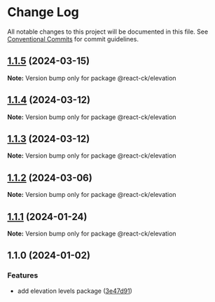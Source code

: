 # Change Log

All notable changes to this project will be documented in this file.
See [Conventional Commits](https://conventionalcommits.org) for commit guidelines.

## [1.1.5](https://github.com/abelflopes/react-ck/compare/@react-ck/elevation@1.1.4...@react-ck/elevation@1.1.5) (2024-03-15)

**Note:** Version bump only for package @react-ck/elevation





## [1.1.4](https://github.com/abelflopes/react-ck/compare/@react-ck/elevation@1.1.3...@react-ck/elevation@1.1.4) (2024-03-12)

**Note:** Version bump only for package @react-ck/elevation





## [1.1.3](https://github.com/abelflopes/react-ck/compare/@react-ck/elevation@1.1.2...@react-ck/elevation@1.1.3) (2024-03-12)

**Note:** Version bump only for package @react-ck/elevation





## [1.1.2](https://github.com/abelflopes/react-ck/compare/@react-ck/elevation@1.1.1...@react-ck/elevation@1.1.2) (2024-03-06)

**Note:** Version bump only for package @react-ck/elevation





## [1.1.1](https://github.com/abelflopes/react-ck/compare/@react-ck/elevation@1.1.0...@react-ck/elevation@1.1.1) (2024-01-24)

**Note:** Version bump only for package @react-ck/elevation





## 1.1.0 (2024-01-02)


### Features

* add elevation levels package ([3e47d91](https://github.com/abelflopes/react-ck/commit/3e47d91ea6a9fb9c66e2d9befc22718c09e4e836))
